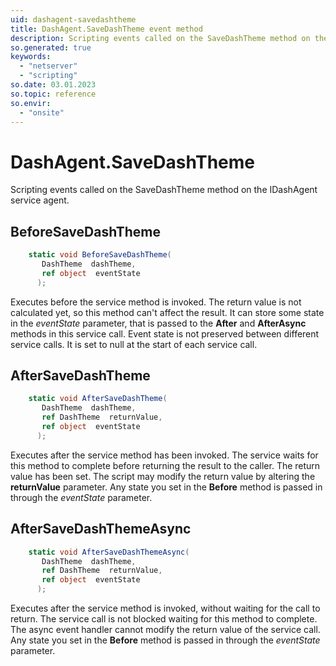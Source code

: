 ```yaml
---
uid: dashagent-savedashtheme
title: DashAgent.SaveDashTheme event method
description: Scripting events called on the SaveDashTheme method on the DashAgent service agent.
so.generated: true
keywords:
  - "netserver"
  - "scripting"
so.date: 03.01.2023
so.topic: reference
so.envir:
  - "onsite"
---
```

# DashAgent.SaveDashTheme

Scripting events called on the <see cref='M:SuperOffice.CRM.Services.IDashAgent.SaveDashTheme'>SaveDashTheme</see> method on the <see cref='IDashAgent'>IDashAgent</see>  service agent.

## BeforeSaveDashTheme
```cs
    static void BeforeSaveDashTheme(
       DashTheme  dashTheme,
       ref object  eventState
      );
```
Executes before the service method is invoked.
The return value is not calculated yet, so this method can't affect the result.
It can store some state in the *eventState* parameter, that is passed to the **After** and **AfterAsync** methods in this service call.
Event state is not preserved between different service calls. It is set to null at the start of each service call.
## AfterSaveDashTheme
```cs
    static void AfterSaveDashTheme(
       DashTheme  dashTheme,
       ref DashTheme  returnValue,
       ref object  eventState
      );
```
Executes after the service method has been invoked. The service waits for this method to complete before returning the result to the caller.
The return value has been set. The script may modify the return value by altering the **returnValue** parameter.
Any state you set in the **Before** method is passed in through the *eventState* parameter.
## AfterSaveDashThemeAsync
```cs
    static void AfterSaveDashThemeAsync(
       DashTheme  dashTheme,
       ref DashTheme  returnValue,
       ref object  eventState
      );
```
Executes after the service method is invoked, without waiting for the call to return.
The service call is not blocked waiting for this method to complete.
The async event handler cannot modify the return value of the service call.
Any state you set in the **Before** method is passed in through the *eventState* parameter.

